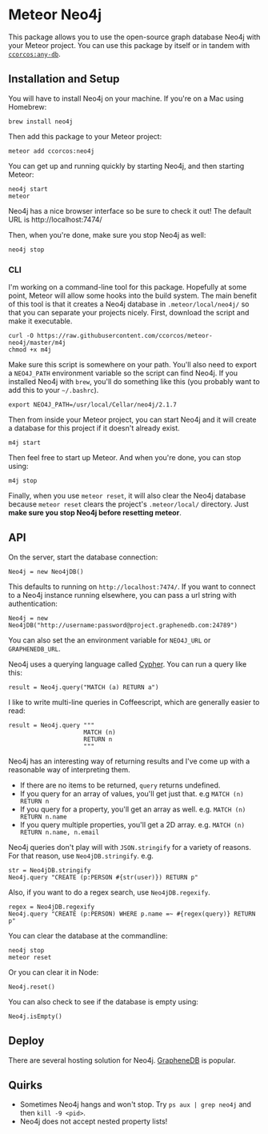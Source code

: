 # Meteor Neo4j

This package allows you to use the open-source graph database Neo4j with your Meteor project. You can use this package by itself or in tandem with [`ccorcos:any-db`](https://github.com/ccorcos/meteor-any-db).

## Installation and Setup

You will have to install Neo4j on your machine. If you're on a Mac using Homebrew:

    brew install neo4j

Then add this package to your Meteor project:

    meteor add ccorcos:neo4j

You can get up and running quickly by starting Neo4j, and then starting Meteor:

    neo4j start
    meteor

Neo4j has a nice browser interface so be sure to check it out! 
The default URL is http://localhost:7474/

Then, when you're done, make sure you stop Neo4j as well:

    neo4j stop

### CLI

I'm working on a command-line tool for this package. 
Hopefully at some point, Meteor will allow some hooks into the build system.
The main benefit of this tool is that it creates a Neo4j database in `.meteor/local/neo4j/`
so that you can separate your projects nicely. First, download the script and make it
executable.

    curl -O https://raw.githubusercontent.com/ccorcos/meteor-neo4j/master/m4j
    chmod +x m4j

Make sure this script is somewhere on your path. You'll also need to export a `NEO4J_PATH`
environment variable so the script can find Neo4j. If you installed Neo4j with `brew`, 
you'll do something like this (you probably want to add this to your `~/.bashrc`).

    export NEO4J_PATH=/usr/local/Cellar/neo4j/2.1.7

Then from inside your Meteor project, you can start Neo4j and it will create a database 
for this project if it doesn't already exist.

    m4j start

Then feel free to start up Meteor. And when you're done, you can stop using:

    m4j stop

Finally, when you use `meteor reset`, it will also clear the Neo4j database because `meteor reset`
clears the project's `.meteor/local/` directory. 
Just **make sure you stop Neo4j before resetting meteor**.


## API

On the server, start the database connection:

    Neo4j = new Neo4jDB()

This defaults to running on `http://localhost:7474/`. 
If you want to connect to a Neo4j instance running elsewhere, 
you can pass a url string with authentication:

    Neo4j = new Neo4jDB("http://username:password@project.graphenedb.com:24789")

You can also set the an environment variable for `NEO4J_URL` or `GRAPHENEDB_URL`.

Neo4j uses a querying language called [Cypher](http://neo4j.com/docs/stable/cypher-query-lang.html).
You can run a query like this:

    result = Neo4j.query("MATCH (a) RETURN a")

I like to write multi-line queries in Coffeescript, which are generally easier to read:

    result = Neo4j.query """
                         MATCH (n)
                         RETURN n
                         """

Neo4j has an interesting way of returning results and I've come up with a reasonable
way of interpreting them.

- If there are no items to be returned, `query` returns undefined.
- If you query for an array of values, you'll get just that. e.g `MATCH (n) RETURN n`
- If you query for a property, you'll get an array as well. e.g.  `MATCH (n) RETURN n.name`
- If you query multiple properties, you'll get a 2D array. e.g. `MATCH (n) RETURN n.name, n.email`

Neo4j queries don't play will with `JSON.stringify` for a variety of reasons.
For that reason, use `Neo4jDB.stringify`. e.g. 

    str = Neo4jDB.stringify
    Neo4j.query "CREATE (p:PERSON #{str(user)}) RETURN p"

Also, if you want to do a regex search, use `Neo4jDB.regexify`.

    regex = Neo4jDB.regexify
    Neo4j.query "CREATE (p:PERSON) WHERE p.name =~ #{regex(query)} RETURN p"

You can clear the database at the commandline:

    neo4j stop
    meteor reset

Or you can clear it in Node:

    Neo4j.reset()

You can also check to see if the database is empty using:

    Neo4j.isEmpty()

## Deploy

There are several hosting solution for Neo4j. 
[GrapheneDB](http://www.graphenedb.com/) is popular.

## Quirks

- Sometimes Neo4j hangs and won't stop. Try `ps aux | grep neo4j` and then `kill -9 <pid>`.
- Neo4j does not accept nested property lists!
